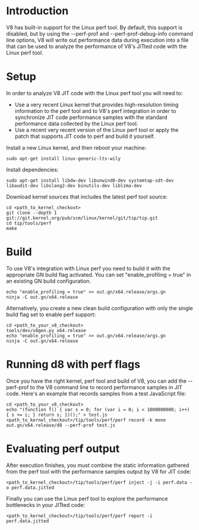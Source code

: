# Introduction

V8 has built-in support for the Linux perf tool. By default, this support is disabled, but by using the --perf-prof and --perf-prof-debug-info command line options, V8 will write out performance data during execution into a file that can be used to analyze the performance of V8's JITted code with the Linux perf tool.

# Setup

In order to analyze V8 JIT code with the Linux perf tool you will need to:
- Use a very recent Linux kernel that provides high-resolution timing information to the perf tool and to V8's perf integration in order to synchronize JIT code performance samples with the standard performance data collected by the Linux perf tool.
- Use a recent very recent version of the Linux perf tool or apply the patch that supports JIT code to perf and build it yourself.

Install a new Linux kernel, and then reboot your machine:
```
sudo apt-get install linux-generic-lts-wily
```

Install dependencies:
```
sudo apt-get install libdw-dev libunwind8-dev systemtap-sdt-dev libaudit-dev libslang2-dev binutils-dev liblzma-dev
```

Download kernel sources that includes the latest perf tool source:
```
cd <path_to_kernel_checkout>
git clone --depth 1 git://git.kernel.org/pub/scm/linux/kernel/git/tip/tip.git
cd tip/tools/perf
make
```

# Build

To use V8's integration with Linux perf you need to build it with the appropriate GN build flag activated. You can set "enable_profiling = true" in an existing GN build configuration.
```
echo "enable_profiling = true" >> out.gn/x64.release/args.gn
ninja -C out.gn/x64.release
```

Alternatively, you create a new clean build configuration with only the single build flag set to enable perf support:
```
cd <path_to_your_v8_checkout>
tools/dev/v8gen.py x64.release
echo "enable_profiling = true" >> out.gn/x64.release/args.gn
ninja -C out.gn/x64.release
```

# Running d8 with perf flags

Once you have the right kernel, perf tool and build of V8, you can add the --perf-prof to the V8 command line to record performance samples in JIT code. Here's an example that records samples from a test JavaScript file:
```
cd <path_to_your_v8_checkout>
echo "(function f() { var s = 0; for (var i = 0; i < 1000000000; i++) { s += i; } return s; })();" > test.js
<path_to_kernel_checkout>/tip/tools/perf/perf record -k mono out.gn/x64.release/d8 --perf-prof test.js
```

# Evaluating perf output

After execution finishes, you must combine the static information gathered from the perf tool with the performance samples output by V8 for JIT code:
```
<path_to_kernel_checkout>/tip/tools/perf/perf inject -j -i perf.data -o perf.data.jitted
```

Finally you can use the Linux perf tool to explore the performance bottlenecks in your JITted code:
```
<path_to_kernel_checkout>/tip/tools/perf/perf report -i perf.data.jitted
```
